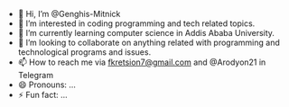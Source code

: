 - 👋 Hi, I’m @Genghis-Mitnick
- 👀 I’m interested in coding programming and tech related topics.
- 🌱 I’m currently learning computer science in Addis Ababa University.
- 💞️ I’m looking to collaborate on anything related with programming and technological programs and issues.
- 📫 How to reach me via fkretsion7@gmail.com and @Arodyon21 in Telegram
- 😄 Pronouns: ...
- ⚡ Fun fact: ...

<!---
Genghis-Mitnick/Genghis-Mitnick is a ✨ special ✨ repository because its `README.md` (this file) appears on your GitHub profile.
You can click the Preview link to take a look at your changes.
--->
